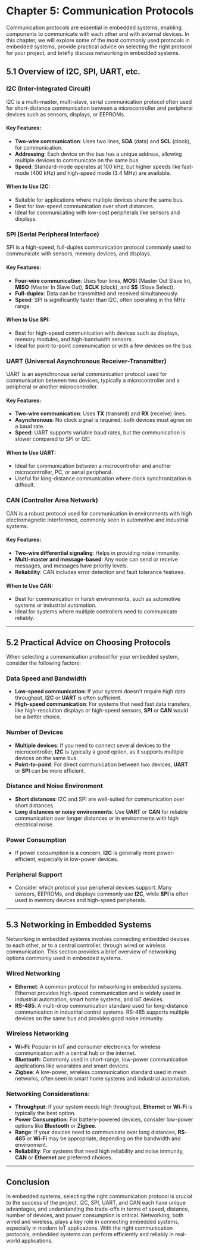 
# Chapter 5: Communication Protocols

Communication protocols are essential in embedded systems, enabling components to communicate with each other and with external devices. In this chapter, we will explore some of the most commonly used protocols in embedded systems, provide practical advice on selecting the right protocol for your project, and briefly discuss networking in embedded systems.

## 5.1 Overview of I2C, SPI, UART, etc.

### I2C (Inter-Integrated Circuit)
I2C is a multi-master, multi-slave, serial communication protocol often used for short-distance communication between a microcontroller and peripheral devices such as sensors, displays, or EEPROMs.

#### Key Features:
- **Two-wire communication**: Uses two lines, **SDA** (data) and **SCL** (clock), for communication.
- **Addressing**: Each device on the bus has a unique address, allowing multiple devices to communicate on the same bus.
- **Speed**: Standard-mode operates at 100 kHz, but higher speeds like fast-mode (400 kHz) and high-speed mode (3.4 MHz) are available.

#### When to Use I2C:
- Suitable for applications where multiple devices share the same bus.
- Best for low-speed communication over short distances.
- Ideal for communicating with low-cost peripherals like sensors and displays.

### SPI (Serial Peripheral Interface)
SPI is a high-speed, full-duplex communication protocol commonly used to communicate with sensors, memory devices, and displays.

#### Key Features:
- **Four-wire communication**: Uses four lines, **MOSI** (Master Out Slave In), **MISO** (Master In Slave Out), **SCLK** (clock), and **SS** (Slave Select).
- **Full-duplex**: Data can be transmitted and received simultaneously.
- **Speed**: SPI is significantly faster than I2C, often operating in the MHz range.

#### When to Use SPI:
- Best for high-speed communication with devices such as displays, memory modules, and high-bandwidth sensors.
- Ideal for point-to-point communication or with a few devices on the bus.

### UART (Universal Asynchronous Receiver-Transmitter)
UART is an asynchronous serial communication protocol used for communication between two devices, typically a microcontroller and a peripheral or another microcontroller.

#### Key Features:
- **Two-wire communication**: Uses **TX** (transmit) and **RX** (receive) lines.
- **Asynchronous**: No clock signal is required; both devices must agree on a baud rate.
- **Speed**: UART supports variable baud rates, but the communication is slower compared to SPI or I2C.

#### When to Use UART:
- Ideal for communication between a microcontroller and another microcontroller, PC, or serial peripheral.
- Useful for long-distance communication where clock synchronization is difficult.

### CAN (Controller Area Network)
CAN is a robust protocol used for communication in environments with high electromagnetic interference, commonly seen in automotive and industrial systems.

#### Key Features:
- **Two-wire differential signaling**: Helps in providing noise immunity.
- **Multi-master and message-based**: Any node can send or receive messages, and messages have priority levels.
- **Reliability**: CAN includes error detection and fault tolerance features.

#### When to Use CAN:
- Best for communication in harsh environments, such as automotive systems or industrial automation.
- Ideal for systems where multiple controllers need to communicate reliably.

---

## 5.2 Practical Advice on Choosing Protocols

When selecting a communication protocol for your embedded system, consider the following factors:

### Data Speed and Bandwidth
- **Low-speed communication**: If your system doesn't require high data throughput, **I2C** or **UART** is often sufficient.
- **High-speed communication**: For systems that need fast data transfers, like high-resolution displays or high-speed sensors, **SPI** or **CAN** would be a better choice.

### Number of Devices
- **Multiple devices**: If you need to connect several devices to the microcontroller, **I2C** is typically a good option, as it supports multiple devices on the same bus.
- **Point-to-point**: For direct communication between two devices, **UART** or **SPI** can be more efficient.

### Distance and Noise Environment
- **Short distances**: I2C and SPI are well-suited for communication over short distances.
- **Long distances or noisy environments**: Use **UART** or **CAN** for reliable communication over longer distances or in environments with high electrical noise.

### Power Consumption
- If power consumption is a concern, **I2C** is generally more power-efficient, especially in low-power devices.

### Peripheral Support
- Consider which protocol your peripheral devices support. Many sensors, EEPROMs, and displays commonly use **I2C**, while **SPI** is often used in memory devices and high-speed peripherals.

---

## 5.3 Networking in Embedded Systems

Networking in embedded systems involves connecting embedded devices to each other, or to a central controller, through wired or wireless communication. This section provides a brief overview of networking options commonly used in embedded systems.

### Wired Networking
- **Ethernet**: A common protocol for networking in embedded systems. Ethernet provides high-speed communication and is widely used in industrial automation, smart home systems, and IoT devices.
- **RS-485**: A multi-drop communication standard used for long-distance communication in industrial control systems. RS-485 supports multiple devices on the same bus and provides good noise immunity.

### Wireless Networking
- **Wi-Fi**: Popular in IoT and consumer electronics for wireless communication with a central hub or the internet.
- **Bluetooth**: Commonly used in short-range, low-power communication applications like wearables and smart devices.
- **Zigbee**: A low-power, wireless communication standard used in mesh networks, often seen in smart home systems and industrial automation.

### Networking Considerations:
- **Throughput**: If your system needs high throughput, **Ethernet** or **Wi-Fi** is typically the best option.
- **Power Consumption**: For battery-powered devices, consider low-power options like **Bluetooth** or **Zigbee**.
- **Range**: If your devices need to communicate over long distances, **RS-485** or **Wi-Fi** may be appropriate, depending on the bandwidth and environment.
- **Reliability**: For systems that need high reliability and noise immunity, **CAN** or **Ethernet** are preferred choices.

---

## Conclusion

In embedded systems, selecting the right communication protocol is crucial to the success of the project. I2C, SPI, UART, and CAN each have unique advantages, and understanding the trade-offs in terms of speed, distance, number of devices, and power consumption is critical. Networking, both wired and wireless, plays a key role in connecting embedded systems, especially in modern IoT applications. With the right communication protocols, embedded systems can perform efficiently and reliably in real-world applications.
